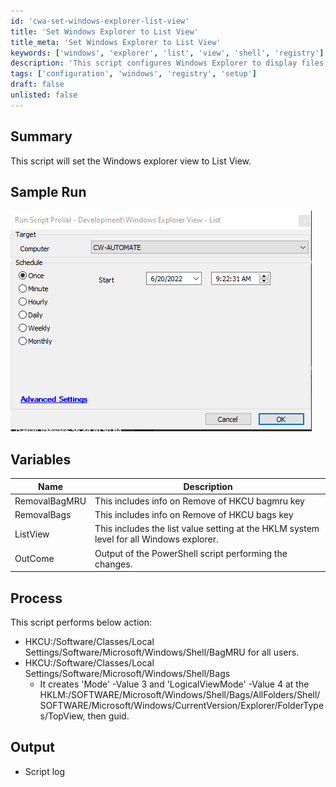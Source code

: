 ```yaml
---
id: 'cwa-set-windows-explorer-list-view'
title: 'Set Windows Explorer to List View'
title_meta: 'Set Windows Explorer to List View'
keywords: ['windows', 'explorer', 'list', 'view', 'shell', 'registry']
description: 'This script configures Windows Explorer to display files and folders in List View by modifying specific registry settings. It ensures that the changes apply to all users and creates the necessary registry keys for the desired view mode.'
tags: ['configuration', 'windows', 'registry', 'setup']
draft: false
unlisted: false
---
```

## Summary

This script will set the Windows explorer view to List View.

## Sample Run

![Sample Run](../../../static/img/EPM---Windows-Configuration---Windows-Explorer-View---List/image_1.png)

## Variables

| Name            | Description                                                                 |
|-----------------|-----------------------------------------------------------------------------|
| RemovalBagMRU   | This includes info on Remove of HKCU bagmru key                            |
| RemovalBags     | This includes info on Remove of HKCU bags key                               |
| ListView        | This includes the list value setting at the HKLM system level for all Windows explorer. |
| OutCome         | Output of the PowerShell script performing the changes.                    |

## Process

This script performs below action:
- HKCU:/Software/Classes/Local Settings/Software/Microsoft/Windows/Shell/BagMRU for all users.
- HKCU:/Software/Classes/Local Settings/Software/Microsoft/Windows/Shell/Bags
  - It creates 'Mode' -Value 3 and 'LogicalViewMode' -Value 4 at the HKLM:/SOFTWARE/Microsoft/Windows/Shell/Bags/AllFolders/Shell/SOFTWARE/Microsoft/Windows/CurrentVersion/Explorer/FolderTypes/TopView, then guid.

## Output

- Script log




